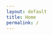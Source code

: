 ```yaml
---
layout: default
title: Home
permalink: /
---
```


<html>
<head>
    <meta charset="utf-8">
    <title>Roberto Reale</title>
</head>
<body>
<script>
    var lang = navigator.language || navigator.userLanguage;
    if (lang.indexOf('de') == 0)
        window.location = '/de/';
    else if (lang.indexOf('es') == 0)
        window.location = '/es/';
    else if (lang.indexOf('fr') == 0)
        window.location = '/fr/';
    else if (lang.indexOf('it') == 0)
        window.location = '/it/';
    else if (lang.indexOf('pl') == 0)
        window.location = '/pl/';
    else if (lang.indexOf('ru') == 0)
        window.location = '/ru/';
    else
        window.location = '/en/';
</script>
</body>
</html>
